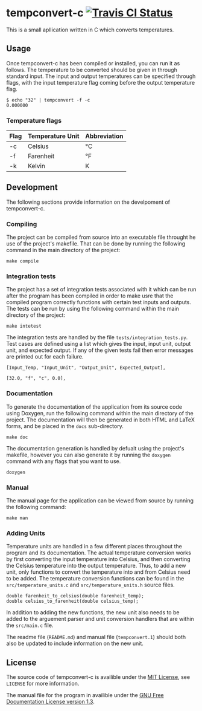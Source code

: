 # tempconvert-c [![Travis CI Status](https://api.travis-ci.org/ExcaliburZero/tempconvert-c.svg)](https://travis-ci.org/ExcaliburZero/tempconvert-c)
This is a small apllication written in C which converts temperatures.

## Usage
Once tempconvert-c has been compiled or installed, you can run it as follows. The temperature to be converted should be given in through standard input. The input and output temperatures can be specified through flags, with the input temperature flag coming before the output temperature flag.

```
$ echo "32" | tempconvert -f -c
0.000000
```

### Temperature flags
| Flag | Temperature Unit | Abbreviation |
|------|------------------|--------------|
| -c   | Celsius          | °C           |
| -f   | Farenheit        | °F           |
| -k   | Kelvin           | K            |

## Development
The following sections provide information on the develpoment of tempconvert-c.

### Compiling
The project can be compiled from source into an executable file throught he use of the project's makefile. That can be done by running the following command in the main directory of the project:

```
make compile
```

### Integration tests
The project has a set of integration tests associated with it which can be run after the program has been compiled in order to make usre that the compiled program correctly functions with certain test inputs and outputs. The tests can be run by using the following command within the main directory of the project:

```
make intetest
```

The integration tests are handled by the file `tests/integration_tests.py`. Test cases are defined using a list which gives the input, input unit, output unit, and expected output. If any of the given tests fail then error messages are printed out for each failure.

```
[Input_Temp, "Input_Unit", "Output_Unit", Expected_Output],

[32.0, "f", "c", 0.0],
```

### Documentation
To generate the documentation of the application from its source code using Doxygen, run the following command within the main directory of the project. The documentation will then be generated in both HTML and LaTeX forms, and be placed in the `docs` sub-directory.

```
make doc
```

The documentation generation is handled by defualt using the project's makefile, however you can also generate it by running the `doxygen` command with any flags that you want to use.

```
doxygen
```

### Manual
The manual page for the application can be viewed from source by running the following command:

```
make man
```

### Adding Units
Temperature units are handled in a few different places throughout the program and its documentation. The actual temperature conversion works by first converting the input temperature into Celsius, and then converting the Celsius temperature into the output temperature. Thus, to add a new unit, only functions to convert the temperature into and from Celsius need to be added. The temperature conversion functions can be found in the `src/temperature_units.c` and `src/temperature_units.h` source files.

```
double farenheit_to_celsius(double farenheit_temp);
double celsius_to_farenheit(double celsius_temp);
```

In addition to adding the new functions, the new unit also needs to be added to the arguement parser and unit conversion handlers that are within the `src/main.c` file.

The readme file (`README.md`) and manual file (`tempconvert.1`) should both also be updated to include information on the new unit.

## License
The source code of tempconvert-c is availible under the [MIT License](http://opensource.org/licenses/MIT), see `LICENSE` for more information.

The manual file for the program in availible under the [GNU Free Documentation License version 1.3](https://www.gnu.org/licenses/fdl-1.3-standalone.html).
